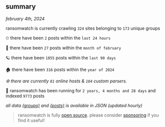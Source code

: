 
## summary
_february 4th, 2024_

ransomwatch is currently crawling `324` sites belonging to `173` unique groups

⏲ there have been `2` posts within the `last 24 hours`

🦈 there have been `27` posts within the `month of february`

🪐 there have been `1055` posts within the `last 90 days`

🏚 there have been `316` posts within the `year of 2024`

_⚙️ there are currently `81` online hosts & `104` custom parsers._

🦕 ransomwatch has been running for `2 years, 4 months and 28 days` and indexed `9773` posts

_all data  [(groups)](http://ransomwhat.telemetry.ltd/groups) and [(posts)](http://ransomwhat.telemetry.ltd/posts) is available in JSON (updated hourly)_

> ransomwatch is fully [open source](https://github.com/joshhighet/ransomwatch#ransomwatch--). please consider [sponsoring](https://github.com/sponsors/joshhighet) if you find it useful!
